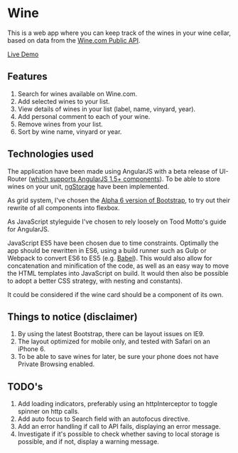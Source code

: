 # Wine

This is a web app where you can keep track of the wines in your wine cellar, based on data from the [Wine.com Public API](https://api.wine.com/).

[Live Demo](http://lthr.io/wine)

## Features
1. Search for wines available on Wine.com.
2. Add selected wines to your list.
3. View details of wines in your list (label, name, vinyard, year).
4. Add personal comment to each of your wine.
5. Remove wines from your list.
6. Sort by wine name, vinyard or year.


## Technologies used
The application have been made using AngularJS with a beta release of UI-Router ([which supports AngularJS 1.5+ components](https://ui-router.github.io/blog/route-to-component/)). 
To be able to store wines on your unit, [ngStorage](https://github.com/gsklee/ngStorage) have been implemented.

As grid system, I've chosen the [Alpha 6 version of Bootstrap](https://blog.getbootstrap.com/2017/01/06/bootstrap-4-alpha-6/), to try out their rewrite of all components into flexbox.

As JavaScript styleguide I've chosen to rely loosely on Tood Motto's guide for AngularJS.

JavaScript ES5 have been chosen due to time constraints. Optimally the app should be rewritten in ES6, using a build runner such as Gulp or Webpack to convert ES6 to ES5 (e.g. [Babel](https://babeljs.io/)). This would also allow for concatenation and minification of the code, as well as an easy way to move the HTML templates into JavaScript on build. It would then also be possible to adopt a better CSS strategy, with nesting and constants).

It could be considered if the wine card should be a component of its own.


## Things to notice (disclaimer)
1. By using the latest Bootstrap, there can be layout issues on IE9.
2. The layout optimized for mobile only, and tested with Safari on an iPhone 6.
3. To be able to save wines for later, be sure your phone does not have Private Browsing enabled.


## TODO's
1. Add loading indicators, preferably using an httpInterceptor to toggle spinner on http calls.
2. Add auto focus to Search field with an autofocus directive.
3. Add an error handling if call to API fails, displaying an error message.
4. Investigate if it's possible to check whether saving to local storage is possible, and if not, display a warning message.
